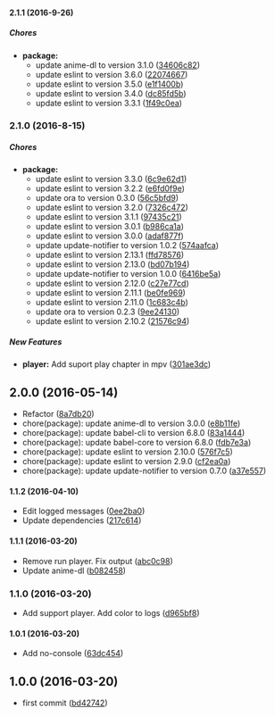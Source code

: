 #### 2.1.1 (2016-9-26)

##### Chores

* **package:**
  * update anime-dl to version 3.1.0 ([34606c82](https://github.com/lgaticaq/anime-dl-cli/commit/34606c826b07bca1468e954f1b789be03c7fc58a))
  * update eslint to version 3.6.0 ([22074667](https://github.com/lgaticaq/anime-dl-cli/commit/22074667d463f20896d56dee628a449505ea197a))
  * update eslint to version 3.5.0 ([e1f1400b](https://github.com/lgaticaq/anime-dl-cli/commit/e1f1400b54afbfd1a5b43670ccf36af8d27c4353))
  * update eslint to version 3.4.0 ([dc85fd5b](https://github.com/lgaticaq/anime-dl-cli/commit/dc85fd5b9353c00fda51683a0bacf3bd62fb5a93))
  * update eslint to version 3.3.1 ([1f49c0ea](https://github.com/lgaticaq/anime-dl-cli/commit/1f49c0ea04aeeb91078f142d0e6e1f43dabb7d4e))

### 2.1.0 (2016-8-15)

##### Chores

* **package:**
  * update eslint to version 3.3.0 ([6c9e62d1](https://github.com/lgaticaq/anime-dl-cli/commit/6c9e62d1b157ad543ab4f1b824f52e45f9d1b3aa))
  * update eslint to version 3.2.2 ([e6fd0f9e](https://github.com/lgaticaq/anime-dl-cli/commit/e6fd0f9eb5a44b185595e10493d5d8a433a7cfc9))
  * update ora to version 0.3.0 ([56c5bfd9](https://github.com/lgaticaq/anime-dl-cli/commit/56c5bfd9a028cb12113b0cdc98f214216ba58c54))
  * update eslint to version 3.2.0 ([7326c472](https://github.com/lgaticaq/anime-dl-cli/commit/7326c4723a9c766cde674a1b2ee9c91e4d2ba251))
  * update eslint to version 3.1.1 ([97435c21](https://github.com/lgaticaq/anime-dl-cli/commit/97435c21d94829027aa3848f34777cb606ce7502))
  * update eslint to version 3.0.1 ([b986ca1a](https://github.com/lgaticaq/anime-dl-cli/commit/b986ca1af24d72c7bcb801f1b067570151f28cfc))
  * update eslint to version 3.0.0 ([adaf877f](https://github.com/lgaticaq/anime-dl-cli/commit/adaf877f2255ba160daf24ae086e421054521459))
  * update update-notifier to version 1.0.2 ([574aafca](https://github.com/lgaticaq/anime-dl-cli/commit/574aafcaef6a67e3769fc3699891affc17a0e597))
  * update eslint to version 2.13.1 ([ffd78576](https://github.com/lgaticaq/anime-dl-cli/commit/ffd785769bbbbf39ba8a6ecc177ab0b9f92ed165))
  * update eslint to version 2.13.0 ([bd07b194](https://github.com/lgaticaq/anime-dl-cli/commit/bd07b194d429d38d5d05aff814d4d6dec88735d6))
  * update update-notifier to version 1.0.0 ([6416be5a](https://github.com/lgaticaq/anime-dl-cli/commit/6416be5a7e822efae88428f67b25ed7bbc2d4d31))
  * update eslint to version 2.12.0 ([c27e77cd](https://github.com/lgaticaq/anime-dl-cli/commit/c27e77cd128a0430fec0974efd9a14710e1a164e))
  * update eslint to version 2.11.1 ([be0fe969](https://github.com/lgaticaq/anime-dl-cli/commit/be0fe9697aa1b7c018476de87e67dbe6496e2215))
  * update eslint to version 2.11.0 ([1c683c4b](https://github.com/lgaticaq/anime-dl-cli/commit/1c683c4bb147f472b7b00cbd6045844d8d56ba09))
  * update ora to version 0.2.3 ([9ee24130](https://github.com/lgaticaq/anime-dl-cli/commit/9ee24130d5f2379d1b77601add37f08f54975449))
  * update eslint to version 2.10.2 ([21576c94](https://github.com/lgaticaq/anime-dl-cli/commit/21576c948c2e2e283391efb78c806ea935159d92))

##### New Features

* **player:** Add suport play chapter in mpv ([301ae3dc](https://github.com/lgaticaq/anime-dl-cli/commit/301ae3dc8ba7425830b48835768d2cf2623af948))

## 2.0.0 (2016-05-14)

* Refactor ([8a7db20](https://github.com/lgaticaq/anime-dl-cli/commit/8a7db20))
* chore(package): update anime-dl to version 3.0.0 ([e8b11fe](https://github.com/lgaticaq/anime-dl-cli/commit/e8b11fe))
* chore(package): update babel-cli to version 6.8.0 ([83a1444](https://github.com/lgaticaq/anime-dl-cli/commit/83a1444))
* chore(package): update babel-core to version 6.8.0 ([fdb7e3a](https://github.com/lgaticaq/anime-dl-cli/commit/fdb7e3a))
* chore(package): update eslint to version 2.10.0 ([576f7c5](https://github.com/lgaticaq/anime-dl-cli/commit/576f7c5))
* chore(package): update eslint to version 2.9.0 ([cf2ea0a](https://github.com/lgaticaq/anime-dl-cli/commit/cf2ea0a))
* chore(package): update update-notifier to version 0.7.0 ([a37e557](https://github.com/lgaticaq/anime-dl-cli/commit/a37e557))

#### 1.1.2 (2016-04-10)

* Edit logged messages ([0ee2ba0](https://github.com/lgaticaq/anime-dl-cli/commit/0ee2ba0))
* Update dependencies ([217c614](https://github.com/lgaticaq/anime-dl-cli/commit/217c614))

#### 1.1.1 (2016-03-20)

* Remove run player. Fix output ([abc0c98](https://github.com/lgaticaq/anime-dl-cli/commit/abc0c98))
* Update anime-dl ([b082458](https://github.com/lgaticaq/anime-dl-cli/commit/b082458))

### 1.1.0 (2016-03-20)

* Add support player. Add color to logs ([d965bf8](https://github.com/lgaticaq/anime-dl-cli/commit/d965bf8))

#### 1.0.1 (2016-03-20)

* Add no-console ([63dc454](https://github.com/lgaticaq/anime-dl-cli/commit/63dc454))

## 1.0.0 (2016-03-20)

* first commit ([bd42742](https://github.com/lgaticaq/anime-dl-cli/commit/bd42742))
